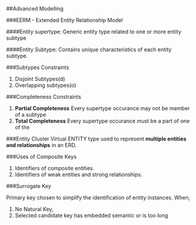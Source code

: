 ##Advanced Modelling


###EERM - Extended Entity Relationship Model


####Entity supertype: 
Generic entity type related to one or more entity subtype 

####Entity Subtype:
Contains unique characteristics of each entity subtype.


###Subtypes Constraints

1. Disjoint Subtypes(d)
2. Overlapping subtypes(o)


###Completeness Constraints

1. **Partial Completeness** Every supertype occurance may not be member of a subtype
2. **Total Completeness** Every supertype occurance must be a part of one of the


###Entity Cluster
Virtual ENTITY type used to represent **multiple entities and relationships** in an ERD.


###Uses of Composite Keys

1. Identifiers of composite entities.
2. Identifiers of weak entities and strong relationships.

###Surrogate Key

Primary key chosen to simplify the identification of entity instances.
When,

1. No Natural Key,
2. Selected candidate key has embedded semantic or is too long









